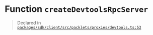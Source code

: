 # Function `createDevtoolsRpcServer`
> Declared in [`packages/sdk/client/src/packlets/proxies/devtools.ts:53`](https://github.com/dxos/protocols/blob/main/packages/sdk/client/src/packlets/proxies/devtools.ts#L53)